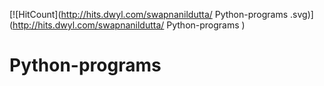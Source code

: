 [![HitCount](http://hits.dwyl.com/swapnanildutta/ Python-programs .svg)](http://hits.dwyl.com/swapnanildutta/ Python-programs )
# Python-programs
